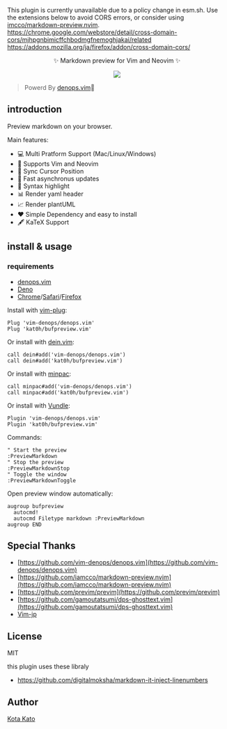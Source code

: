 This plugin is currently unavailable due to a policy change in esm.sh.
Use the extensions below to avoid CORS errors, or consider using [imcco/markdown-preview.nvim](https://github.com/iamcco/markdown-preview.nvim).
https://chrome.google.com/webstore/detail/cross-domain-cors/mjhpgnbimicffchbodmgfnemoghjakai/related
https://addons.mozilla.org/ja/firefox/addon/cross-domain-cors/

<div align="center">
✨ Markdown preview for Vim and Neovim ✨

![](https://user-images.githubusercontent.com/45391880/134791644-5f69ee3e-a6ab-4d24-878b-7131dc9a3f4c.gif)

</div>

> Powerd By [denops.vim](https://github.com/vim-denops/denops.vim)🐜

## introduction

Preview markdown on your browser.

Main features:

- 💻 Multi Pratform Support (Mac/Linux/Windows)
- 🙌 Supports Vim and Neovim
- 📡 Sync Cursor Position
- 🏃 Fast asynchronus updates
- 🎨 Syntax highlight
- 📊 Render yaml header
- 📈 Render plantUML
- ❤️ Simple Dependency and easy to install
- 🖋 KaTeX Support

## install & usage

### requirements

- [denops.vim](https://github.com/vim-denops/denops.vim)
- [Deno](https://deno.land)
- [Chrome](https://www.google.co.jp/chrome/)/[Safari](https://www.apple.com/jp/safari/)/[Firefox](https://www.mozilla.org/ja/firefox/new/)

Install with [vim-plug](https://github.com/junegunn/vim-plug):

```vim
Plug 'vim-denops/denops.vim'
Plug 'kat0h/bufpreview.vim'
```

Or install with [dein.vim](https://github.com/Shougo/dein.vim):

```vim
call dein#add('vim-denops/denops.vim')
call dein#add('kat0h/bufpreview.vim')
```

Or install with [minpac](https://github.com/k-takata/minpac):

```vim
call minpac#add('vim-denops/denops.vim')
call minpac#add('kat0h/bufpreview.vim')
```

Or install with [Vundle](https://github.com/VundleVim/Vundle.vim):

```vim
Plugin 'vim-denops/denops.vim'
Plugin 'kat0h/bufpreview.vim'
```

Commands:

```vim
" Start the preview
:PreviewMarkdown
" Stop the preview
:PreviewMarkdownStop
" Toggle the window
:PreviewMarkdownToggle
```

Open preview window automatically:

```vim
augroup bufpreview
  autocmd!
  autocmd Filetype markdown :PreviewMarkdown
augroup END
```

## Special Thanks

- [https://github.com/vim-denops/denops.vim](https://github.com/vim-denops/denops.vim)
- [https://github.com/iamcco/markdown-preview.nvim](https://github.com/iamcco/markdown-preview.nvim)
- [https://github.com/previm/previm](https://github.com/previm/previm)
- [https://github.com/gamoutatsumi/dps-ghosttext.vim](https://github.com/gamoutatsumi/dps-ghosttext.vim)
- [Vim-jp](https://vim-jp.org/)

## License

MIT

this plugin uses these libraly

- https://github.com/digitalmoksha/markdown-it-inject-linenumbers

## Author

[Kota Kato](https://github.com/kat0h)
